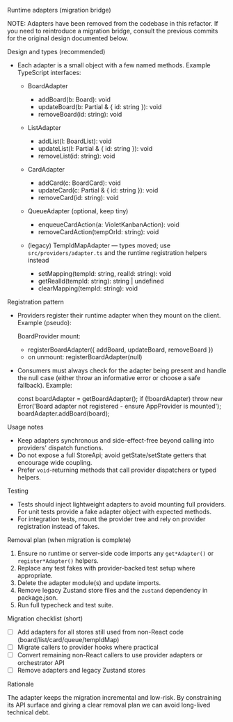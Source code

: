 Runtime adapters (migration bridge)

NOTE: Adapters have been removed from the codebase in this refactor. If you need to reintroduce a migration bridge, consult the previous commits for the original design documented below.

Design and types (recommended)

-   Each adapter is a small object with a few named methods. Example TypeScript interfaces:

    -   BoardAdapter

        -   addBoard(b: Board): void
        -   updateBoard(b: Partial<Board> & { id: string }): void
        -   removeBoard(id: string): void

    -   ListAdapter

        -   addList(l: BoardList): void
        -   updateList(l: Partial<BoardList> & { id: string }): void
        -   removeList(id: string): void

    -   CardAdapter

        -   addCard(c: BoardCard): void
        -   updateCard(c: Partial<BoardCard> & { id: string }): void
        -   removeCard(id: string): void

    -   QueueAdapter (optional, keep tiny)

        -   enqueueCardAction(a: VioletKanbanAction): void
        -   removeCardAction(tempOrId: string): void

    -   (legacy) TempIdMapAdapter — types moved; use `src/providers/adapter.ts` and the runtime registration helpers instead
        -   setMapping(tempId: string, realId: string): void
        -   getRealId(tempId: string): string | undefined
        -   clearMapping(tempId: string): void

Registration pattern

-   Providers register their runtime adapter when they mount on the client. Example (pseudo):

    BoardProvider mount:

    -   registerBoardAdapter({ addBoard, updateBoard, removeBoard })
    -   on unmount: registerBoardAdapter(null)

-   Consumers must always check for the adapter being present and handle the null case (either throw an informative error or choose a safe fallback). Example:

    const boardAdapter = getBoardAdapter();
    if (!boardAdapter) throw new Error('Board adapter not registered - ensure AppProvider is mounted');
    boardAdapter.addBoard(board);

Usage notes

-   Keep adapters synchronous and side-effect-free beyond calling into providers' dispatch functions.
-   Do not expose a full StoreApi; avoid getState/setState getters that encourage wide coupling.
-   Prefer `void`-returning methods that call provider dispatchers or typed helpers.

Testing

-   Tests should inject lightweight adapters to avoid mounting full providers. For unit tests provide a fake adapter object with expected methods.
-   For integration tests, mount the provider tree and rely on provider registration instead of fakes.

Removal plan (when migration is complete)

1. Ensure no runtime or server-side code imports any `get*Adapter()` or `register*Adapter()` helpers.
2. Replace any test fakes with provider-backed test setup where appropriate.
3. Delete the adapter module(s) and update imports.
4. Remove legacy Zustand store files and the `zustand` dependency in package.json.
5. Run full typecheck and test suite.

Migration checklist (short)

-   [ ] Add adapters for all stores still used from non-React code (board/list/card/queue/tempIdMap)
-   [ ] Migrate callers to provider hooks where practical
-   [ ] Convert remaining non-React callers to use provider adapters or orchestrator API
-   [ ] Remove adapters and legacy Zustand stores

Rationale

The adapter keeps the migration incremental and low-risk. By constraining its API surface and giving a clear removal plan we can avoid long-lived technical debt.
